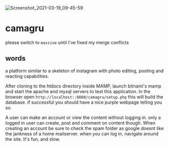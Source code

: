![Screenshot_2021-03-19_09-45-59](https://user-images.githubusercontent.com/50702822/111751021-a3d73d80-889c-11eb-9bab-43c55e8e0009.png)

# camagru
please switch to `massive` until I've fixed my merge conflicts

## words
a platform similar to a skeleton of instagram with photo editing, posting and reacting capabilities.

After cloning to the htdocs directory inside MAMP, launch bitnami's mamp and start the apache and mysql servers to test this application. In the browser open `http://localhost::8080/camagru/setup.php` this will build the database. if successful you should have a nice purple webpage telling you so. 

A user can make an account or view the content without logging in. only a logged in user can create, post and comment on content though. When creating an account be sure to check the spam folder as google doesnt like the jankness of a home mailserver.
when you can log in, navigate around the site. It's fun, and slow.

